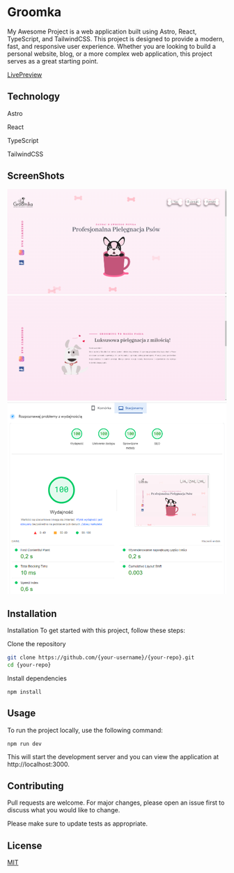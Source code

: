 # Groomka

My Awesome Project is a web application built using Astro, React, TypeScript, and TailwindCSS. This project is designed to provide a modern, fast, and responsive user experience. Whether you are looking to build a personal website, blog, or a more complex web application, this project serves as a great starting point.

[LivePreview](www.groomka.vercel.app)

## Technology

Astro

React

TypeScript

TailwindCSS

## ScreenShots

![Screenshot1](public/images/screenshot1.png?raw=true "screenshot1")
![Screenshot2](public/images/screenshot2.png?raw=true "screenshot2")
![PageSpeed](public/images/pagespeed.png?raw=true "PageSpeed")

## Installation

Installation
To get started with this project, follow these steps:

Clone the repository

```bash
git clone https://github.com/{your-username}/{your-repo}.git
cd {your-repo}
```

Install dependencies

```
npm install
```

## Usage

To run the project locally, use the following command:

```
npm run dev
```

This will start the development server and you can view the application at http://localhost:3000.

## Contributing

Pull requests are welcome. For major changes, please open an issue first
to discuss what you would like to change.

Please make sure to update tests as appropriate.

## License

[MIT](https://choosealicense.com/licenses/mit/)
